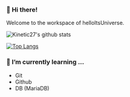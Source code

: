 ### 👋 Hi there!
Welcome to the workspace of helloItsUniverse.

![Kinetic27's github stats](https://github-readme-stats.vercel.app/api?username=helloItsUniverse&show_icons=true)

[![Top Langs](https://github-readme-stats.vercel.app/api/top-langs/?username=helloItsUniverse&layout=donut)](https://github.com/anuraghazra/github-readme-stats)


### 🌱 I’m currently learning ...
- Git
- Github
- DB (MariaDB)

<!--
**helloItsUniverse/helloItsUniverse** is a ✨ _special_ ✨ repository because its `README.md` (this file) appears on your GitHub profile.

Here are some ideas to get you started:

- 🔭 I’m currently working on ...
- 🌱 I’m currently learning ...
- 👯 I’m looking to collaborate on ...
- 🤔 I’m looking for help with ...
- 💬 Ask me about ...
- 📫 How to reach me: ...
- 😄 Pronouns: ...
- ⚡ Fun fact: ...
-->

